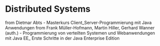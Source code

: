 # Distributed Systems 
from Dietmar Abts - Masterkurs Client_Server-Programmierung mit Java Anwendungen
from Frank Müller-Hofmann, Martin Hiller, Gerhard Wanner (auth.) - Programmierung von verteilten Systemen und Webanwendungen mit Java EE_ Erste Schritte in der Java Enterprise Edition
